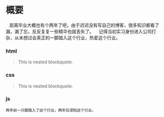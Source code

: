 # 概要
    距离毕业大概也有个两年了吧，由于迟迟没有写自己的博客，很多知识都看了漏，漏了忘，反反复复一些精华也就丢失了。
    记得当初实习身份进入公司打杂，从未想过会真正的一脚踏入这个行业，热爱这个行业。
### html
> This is nested blockquote.
### css
> This is nested blockquote.
### js


    两年前一只脚踏入了这个行业，两年后深陷这个行业。
